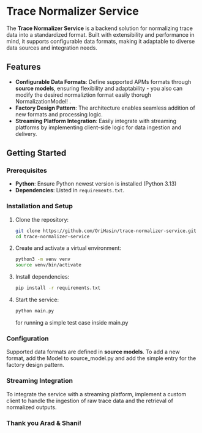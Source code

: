 # Trace Normalizer Service

The **Trace Normalizer Service** is a backend solution for normalizing trace data into a standardized format. Built with extensibility and performance in mind, it supports configurable data formats, making it adaptable to diverse data sources and integration needs.

## Features

- **Configurable Data Formats**: Define supported APMs formats through **source models**, ensuring flexibility and adaptability - you also can modify the desired normaliztion format easily thorugh NormalizationModel! .
- **Factory Design Pattern**: The architecture enables seamless addition of new formats and processing logic.
- **Streaming Platform Integration**: Easily integrate with streaming platforms by implementing client-side logic for data ingestion and delivery.

## Getting Started

### Prerequisites

- **Python**: Ensure Python newest version is installed (Python 3.13)
- **Dependencies**: Listed in `requirements.txt`.

### Installation and Setup

1. Clone the repository:
   ```bash
   git clone https://github.com/OriHasin/trace-normalizer-service.git
   cd trace-normalizer-service
   ```

2. Create and activate a virtual environment:
   ```bash
   python3 -m venv venv
   source venv/bin/activate 
   ```

3. Install dependencies:
   ```bash
   pip install -r requirements.txt
   ```

4. Start the service:
   ```bash
   python main.py
   ```
   for running a simple test case inside main.py
   

### Configuration

Supported data formats are defined in **source models**. To add a new format, add the Model to source_model.py and add the simple entry for the factory design pattern.

### Streaming Integration

To integrate the service with a streaming platform, implement a custom client to handle the ingestion of raw trace data and the retrieval of normalized outputs.



### Thank you Arad & Shani! 
